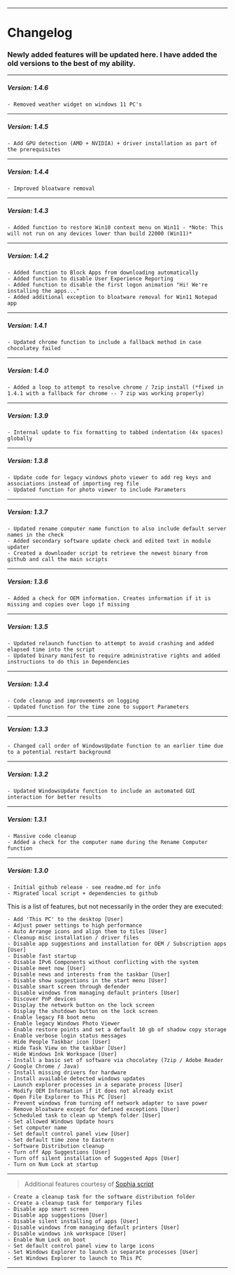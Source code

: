 _____________________
# Changelog
### Newly added features will be updated here. I have added the old versions to the best of my ability.

------------------------------------------------------------------
##### Version: 1.4.6
    - Removed weather widget on windows 11 PC's
------------------------------------------------------------------
##### Version: 1.4.5
    - Add GPU detection (AMD + NVIDIA) + driver installation as part of the prerequisites 
------------------------------------------------------------------
##### Version: 1.4.4
    - Improved bloatware removal
------------------------------------------------------------------
##### Version: 1.4.3
    - Added function to restore Win10 context menu on Win11 - *Note: This will not run on any devices lower than build 22000 (Win11)*
------------------------------------------------------------------
##### Version: 1.4.2
    - Added function to Block Apps from downloading automatically
    - Added function to disable User Experience Reporting
    - Added function to disable the first logon animation "Hi! We're installing the apps..."
    - Added additional exception to bloatware removal for Win11 Notepad app
------------------------------------------------------------------
##### Version: 1.4.1
    - Updated chrome function to include a fallback method in case chocolatey failed
------------------------------------------------------------------
##### Version: 1.4.0
    - Added a loop to attempt to resolve chrome / 7zip install (*fixed in 1.4.1 with a fallback for chrome -- 7 zip was working properly)
------------------------------------------------------------------
##### Version: 1.3.9
    - Internal update to fix formatting to tabbed indentation (4x spaces) globally
------------------------------------------------------------------
##### Version: 1.3.8
    - Update code for legacy windows photo viewer to add reg keys and associations instead of importing reg file
    - Updated function for photo viewer to include Parameters
------------------------------------------------------------------
##### Version: 1.3.7
    - Updated rename computer name function to also include default server names in the check
    - Added secondary software update check and edited text in module updater
    - Created a downloader script to retrieve the newest binary from github and call the main scripts
------------------------------------------------------------------
##### Version: 1.3.6
    - Added a check for OEM information. Creates information if it is missing and copies over logo if missing
------------------------------------------------------------------
##### Version: 1.3.5
    - Updated relaunch function to attempt to avoid crashing and added elapsed time into the script
    - Updated binary manifest to require administrative rights and added instructions to do this in Dependencies
------------------------------------------------------------------
##### Version: 1.3.4
    - Code cleanup and improvements on logging
    - Updated function for the time zone to support Parameters
------------------------------------------------------------------
##### Version: 1.3.3
    - Changed call order of WindowsUpdate function to an earlier time due to a potential restart background
------------------------------------------------------------------
##### Version: 1.3.2
    - Updated WindowsUpdate function to include an automated GUI interaction for better results
------------------------------------------------------------------
##### Version: 1.3.1
    - Massive code cleanup
    - Added a check for the computer name during the Rename Computer function
------------------------------------------------------------------
##### Version: 1.3.0
    - Initial github release - see readme.md for info
    - Migrated local script + dependencies to github

This is a list of features, but not necessarily in the order they are executed:

    - Add 'This PC' to the desktop [User]
    - Adjust power settings to high performance
    - Auto Arrange icons and align them to tiles [User]
    - Cleanup misc installation / driver files
    - Disable app suggestions and installation for OEM / Subscription apps [User]
    - Disable fast startup
    - Disable IPv6 Components without conflicting with the system
    - Disable meet now [User]
    - Disable news and interests from the taskbar [User]
    - Disable show suggestions in the start menu [User]
    - Disable smart screen through defender
    - Disable windows from managing default printers [User]
    - Discover PnP devices
    - Display the network button on the lock screen
    - Display the shutdown button on the lock screen
    - Enable legacy F8 boot menu
    - Enable legacy Windows Photo Viewer
    - Enable restore points and set a default 10 gb of shadow copy storage
    - Enable verbose login status messages
    - Hide People Taskbar icon [User]
    - Hide Task View on the taskbar [User]
    - Hide Windows Ink Workspace [User]
    - Install a basic set of software via chocolatey (7zip / Adobe Reader / Google Chrome / Java)
    - Install missing drivers for hardware
    - Install available detected windows updates
    - Launch explorer processes in a separate process [User]
    - Modify OEM Information if it does not already exist
    - Open File Explorer to This PC [User]
    - Prevent windows from turning off network adapter to save power
    - Remove bloatware except for defined exceptions [User]
    - Scheduled task to clean up %temp% folder [User]
    - Set allowed Windows Update hours
    - Set computer name
    - Set default control panel view [User]
    - Set default time zone to Eastern
    - Software Distribution cleanup
    - Turn off App Suggestions [User]
    - Turn off silent installation of Suggested Apps [User]
    - Turn on Num Lock at startup

_______________
> Additional features courtesy of [Sophia script](https://github.com/farag2/Windows-10-Sophia-Script)

    - Create a cleanup task for the software distribution folder
    - Create a cleanup task for temporary files
    - Disable app smart screen
    - Disable app suggestions [User]
    - Disable silent installing of apps [User]
    - Disable windows from managing default printers [User]
    - Disable windows ink workspace [User]
    - Enable Num Lock on boot
    - Set default control panel view to large icons
    - Set Windows Explorer to launch in separate processes [User]
    - Set Windows Explorer to launch to This PC
------------------------------------------------------------------

